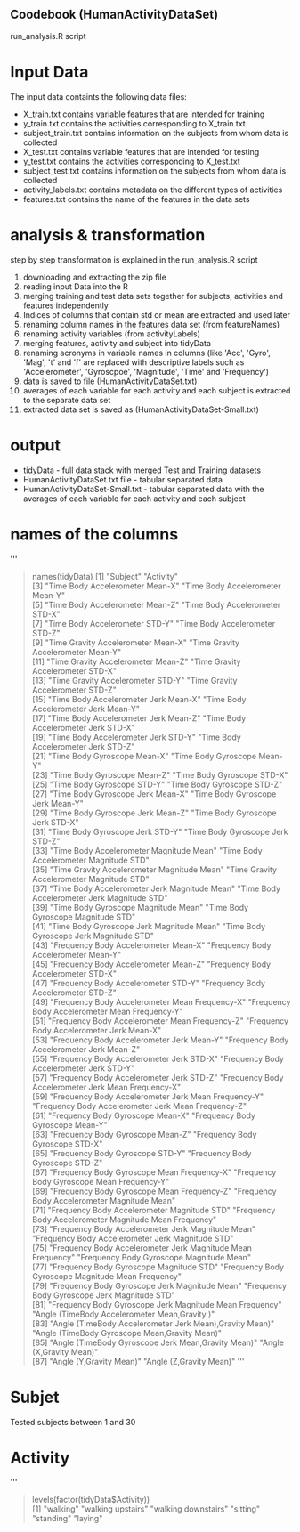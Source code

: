 ## Coodebook (HumanActivityDataSet)
run_analysis.R script

# Input Data
The input data containts the following data files:

- X_train.txt contains variable features that are intended for training
- y_train.txt contains the activities corresponding to X_train.txt
- subject_train.txt contains information on the subjects from whom data is collected
- X_test.txt contains variable features that are intended for testing
- y_test.txt contains the activities corresponding to X_test.txt
- subject_test.txt contains information on the subjects from whom data is collected
- activity_labels.txt contains metadata on the different types of activities
- features.txt contains the name of the features in the data sets

# analysis & transformation
step by step transformation is explained in the run_analysis.R script
1. downloading and extracting the zip file
2. reading input Data into the R
3. merging training and test data sets together for subjects, activities and features independently
4. Indices of columns that contain std or mean are extracted and used later 
5. renaming column names in the features data set (from featureNames)
6. renaming activity variables (from activityLabels)
7. merging features, activity and subject into tidyData
8. renaming acronyms in variable names in columns (like 'Acc', 'Gyro', 'Mag', 't' and 'f' are replaced with descriptive labels such as 'Accelerometer', 'Gyroscpoe', 'Magnitude', 'Time' and 'Frequency')
9. data is saved to file (HumanActivityDataSet.txt)
10. averages of each variable for each activity and each subject is extracted to the separate data set
11. extracted data set is saved as (HumanActivityDataSet-Small.txt)


# output
- tidyData - full data stack with merged Test and Training datasets
- HumanActivityDataSet.txt file - tabular separated data 
- HumanActivityDataSet-Small.txt - tabular separated data with the averages of each variable for each activity and each subject

# names of the columns

'''
> names(tidyData)
 [1] "Subject"                                                     "Activity"                                                   
 [3] "Time Body Accelerometer Mean-X"                              "Time Body Accelerometer Mean-Y"                             
 [5] "Time Body Accelerometer Mean-Z"                              "Time Body Accelerometer STD-X"                              
 [7] "Time Body Accelerometer STD-Y"                               "Time Body Accelerometer STD-Z"                              
 [9] "Time Gravity Accelerometer Mean-X"                           "Time Gravity Accelerometer Mean-Y"                          
[11] "Time Gravity Accelerometer Mean-Z"                           "Time Gravity Accelerometer STD-X"                           
[13] "Time Gravity Accelerometer STD-Y"                            "Time Gravity Accelerometer STD-Z"                           
[15] "Time Body Accelerometer Jerk Mean-X"                         "Time Body Accelerometer Jerk Mean-Y"                        
[17] "Time Body Accelerometer Jerk Mean-Z"                         "Time Body Accelerometer Jerk STD-X"                         
[19] "Time Body Accelerometer Jerk STD-Y"                          "Time Body Accelerometer Jerk STD-Z"                         
[21] "Time Body Gyroscope Mean-X"                                  "Time Body Gyroscope Mean-Y"                                 
[23] "Time Body Gyroscope Mean-Z"                                  "Time Body Gyroscope STD-X"                                  
[25] "Time Body Gyroscope STD-Y"                                   "Time Body Gyroscope STD-Z"                                  
[27] "Time Body Gyroscope Jerk Mean-X"                             "Time Body Gyroscope Jerk Mean-Y"                            
[29] "Time Body Gyroscope Jerk Mean-Z"                             "Time Body Gyroscope Jerk STD-X"                             
[31] "Time Body Gyroscope Jerk STD-Y"                              "Time Body Gyroscope Jerk STD-Z"                             
[33] "Time Body Accelerometer Magnitude Mean"                      "Time Body Accelerometer Magnitude STD"                      
[35] "Time Gravity Accelerometer Magnitude Mean"                   "Time Gravity Accelerometer Magnitude STD"                   
[37] "Time Body Accelerometer Jerk Magnitude Mean"                 "Time Body Accelerometer Jerk Magnitude STD"                 
[39] "Time Body Gyroscope Magnitude Mean"                          "Time Body Gyroscope Magnitude STD"                          
[41] "Time Body Gyroscope Jerk Magnitude Mean"                     "Time Body Gyroscope Jerk Magnitude STD"                     
[43] "Frequency Body Accelerometer Mean-X"                         "Frequency Body Accelerometer Mean-Y"                        
[45] "Frequency Body Accelerometer Mean-Z"                         "Frequency Body Accelerometer STD-X"                         
[47] "Frequency Body Accelerometer STD-Y"                          "Frequency Body Accelerometer STD-Z"                         
[49] "Frequency Body Accelerometer Mean Frequency-X"               "Frequency Body Accelerometer Mean Frequency-Y"              
[51] "Frequency Body Accelerometer Mean Frequency-Z"               "Frequency Body Accelerometer Jerk Mean-X"                   
[53] "Frequency Body Accelerometer Jerk Mean-Y"                    "Frequency Body Accelerometer Jerk Mean-Z"                   
[55] "Frequency Body Accelerometer Jerk STD-X"                     "Frequency Body Accelerometer Jerk STD-Y"                    
[57] "Frequency Body Accelerometer Jerk STD-Z"                     "Frequency Body Accelerometer Jerk Mean Frequency-X"         
[59] "Frequency Body Accelerometer Jerk Mean Frequency-Y"          "Frequency Body Accelerometer Jerk Mean Frequency-Z"         
[61] "Frequency Body Gyroscope Mean-X"                             "Frequency Body Gyroscope Mean-Y"                            
[63] "Frequency Body Gyroscope Mean-Z"                             "Frequency Body Gyroscope STD-X"                             
[65] "Frequency Body Gyroscope STD-Y"                              "Frequency Body Gyroscope STD-Z"                             
[67] "Frequency Body Gyroscope Mean Frequency-X"                   "Frequency Body Gyroscope Mean Frequency-Y"                  
[69] "Frequency Body Gyroscope Mean Frequency-Z"                   "Frequency Body Accelerometer Magnitude Mean"                
[71] "Frequency Body Accelerometer Magnitude STD"                  "Frequency Body Accelerometer Magnitude Mean Frequency"      
[73] "Frequency Body  Accelerometer Jerk Magnitude Mean"           "Frequency Body  Accelerometer Jerk Magnitude STD"           
[75] "Frequency Body  Accelerometer Jerk Magnitude Mean Frequency" "Frequency Body  Gyroscope Magnitude Mean"                   
[77] "Frequency Body  Gyroscope Magnitude STD"                     "Frequency Body  Gyroscope Magnitude Mean Frequency"         
[79] "Frequency Body  Gyroscope Jerk Magnitude Mean"               "Frequency Body  Gyroscope Jerk Magnitude STD"               
[81] "Frequency Body  Gyroscope Jerk Magnitude Mean Frequency"     "Angle (TimeBody  Accelerometer Mean,Gravity )"              
[83] "Angle (TimeBody  Accelerometer Jerk Mean),Gravity Mean)"     "Angle (TimeBody  Gyroscope Mean,Gravity Mean)"              
[85] "Angle (TimeBody  Gyroscope Jerk Mean,Gravity Mean)"          "Angle (X,Gravity Mean)"                                     
[87] "Angle (Y,Gravity Mean)"                                      "Angle (Z,Gravity Mean)"
'''

# Subjet
Tested subjects between 1 and 30

# Activity

'''
> levels(factor(tidyData$Activity))  
[1] "walking"            "walking upstairs"   "walking downstairs" "sitting"            "standing"           "laying"  


